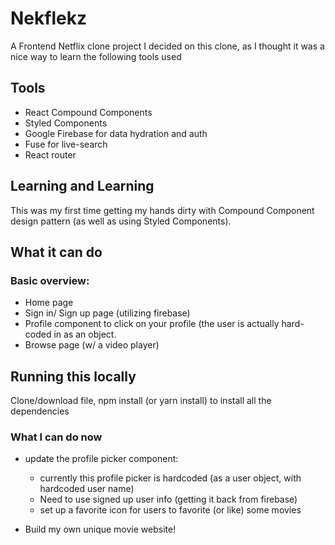 # Nekflekz
A Frontend Netflix clone project
I decided on this clone, as I thought it was a nice way to learn the following tools used

## Tools
- React Compound Components
- Styled Components
- Google Firebase for data hydration and auth
- Fuse for live-search
- React router

## Learning and Learning
This was my first time getting my hands dirty with Compound Component design pattern (as well as using Styled Components).

## What it can do
### Basic overview:
- Home page
- Sign in/ Sign up page (utilizing firebase)
- Profile component to click on your profile (the user is actually hard-coded in as an object.
- Browse page (w/ a video player)

## Running this locally
Clone/download file, npm install (or yarn install) to install all the dependencies

### What I can do now
- update the profile picker component:
  - currently this profile picker is hardcoded (as a user object, with hardcoded user name)
  - Need to use signed up user info (getting it back from firebase)
  - set up a favorite icon for users to favorite (or like) some movies

- Build my own unique movie website! 
